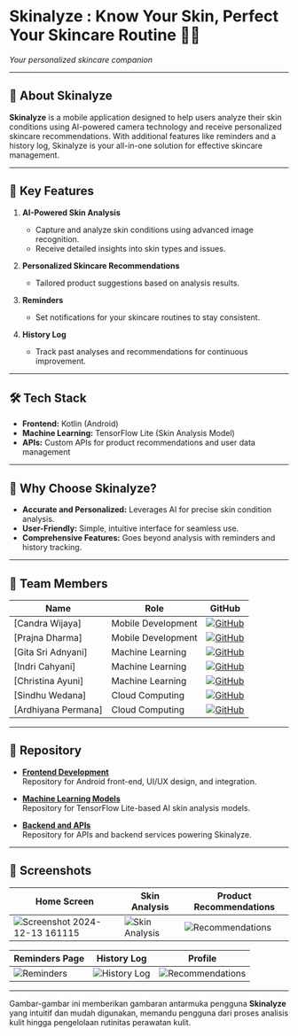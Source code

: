 # **Skinalyze : Know Your Skin, Perfect Your Skincare Routine 🌟✨**  
*Your personalized skincare companion*

---

## 🎯 About Skinalyze  
**Skinalyze** is a mobile application designed to help users analyze their skin conditions using AI-powered camera technology and receive personalized skincare recommendations. With additional features like reminders and a history log, Skinalyze is your all-in-one solution for effective skincare management.

---

## 🚀 Key Features  
1. **AI-Powered Skin Analysis**  
   - Capture and analyze skin conditions using advanced image recognition.  
   - Receive detailed insights into skin types and issues.  

2. **Personalized Skincare Recommendations**  
   - Tailored product suggestions based on analysis results.  

3. **Reminders**  
   - Set notifications for your skincare routines to stay consistent.  

4. **History Log**  
   - Track past analyses and recommendations for continuous improvement.  

---

## 🛠️ Tech Stack  
- **Frontend:** Kotlin (Android)  
- **Machine Learning:** TensorFlow Lite (Skin Analysis Model)  
- **APIs:** Custom APIs for product recommendations and user data management  

---

## 🎯 Why Choose Skinalyze?  
- **Accurate and Personalized:** Leverages AI for precise skin condition analysis.  
- **User-Friendly:** Simple, intuitive interface for seamless use.  
- **Comprehensive Features:** Goes beyond analysis with reminders and history tracking.

---

## 👥 Team Members  

| Name                    | Role                | GitHub                                     |
| ----------------------- | ------------------- | ------------------------------------------ |
| [Candra Wijaya]             | Mobile Development  | [![GitHub](https://img.shields.io/badge/-GitHub-black?logo=github)](https://github.com/CandraWijaya12345) |
| [Prajna Dharma]      | Mobile Development    | [![GitHub](https://img.shields.io/badge/-GitHub-black?logo=github)](https://github.com/Prajnadharma) |
| [Gita Sri Adnyani]   | Machine Learning     | [![GitHub](https://img.shields.io/badge/-GitHub-black?logo=github)](https://github.com/gitasriadnyani) |
| [Indri Cahyani]             | Machine Learning  | [![GitHub](https://img.shields.io/badge/-GitHub-black?logo=github)](https://github.com/indrichyni) |
| [Christina Ayuni]      | Machine Learning    | [![GitHub](https://img.shields.io/badge/-GitHub-black?logo=github)](https://github.com/chrisayuni) |
| [Sindhu Wedana]   | Cloud Computing     | [![GitHub](https://img.shields.io/badge/-GitHub-black?logo=github)](https://github.com/Wahsindhu) |
| [Ardhiyana Permana]   | Cloud Computing     | [![GitHub](https://img.shields.io/badge/-GitHub-black?logo=github)](https://github.com/ardhi024) |

---

## 🔧 Repository  

- **[Frontend Development](https://github.com/C242-PS091-Capstone-Bangkit/app-capstone)**  
  Repository for Android front-end, UI/UX design, and integration.

- **[Machine Learning Models](https://github.com/C242-PS091-Capstone-Bangkit/ML-Project)**  
  Repository for TensorFlow Lite-based AI skin analysis models.

- **[Backend and APIs](https://github.com/C242-PS091-Capstone-Bangkit/backend)**  
  Repository for APIs and backend services powering Skinalyze.

---

## 📸 Screenshots  

| **Home Screen**                          | **Skin Analysis**                        | **Product Recommendations**         |  
|------------------------------------------|------------------------------------------|------------------------------------------|  
|![Screenshot 2024-12-13 161115](https://github.com/user-attachments/assets/c6a13ad2-c126-4394-a634-bbe062727426) | ![Skin Analysis](https://via.placeholder.com/200x400?text=Skin+Analysis) | ![Recommendations](https://via.placeholder.com/200x400?text=Recommendations) |  

| **Reminders Page**                       | **History Log**                          | **Profile**         |   
|------------------------------------------|------------------------------------------|------------------------------------------|  
| ![Reminders](https://via.placeholder.com/200x400?text=Reminders+Page) | ![History Log](https://via.placeholder.com/200x400?text=History+Log) | ![Recommendations](https://via.placeholder.com/200x400?text=Recommendations) |

---

Gambar-gambar ini memberikan gambaran antarmuka pengguna **Skinalyze** yang intuitif dan mudah digunakan, memandu pengguna dari proses analisis kulit hingga pengelolaan rutinitas perawatan kulit.  
